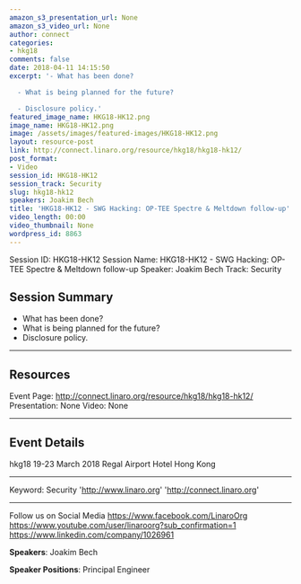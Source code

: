 ```yaml
---
amazon_s3_presentation_url: None
amazon_s3_video_url: None
author: connect
categories:
- hkg18
comments: false
date: 2018-04-11 14:15:50
excerpt: '- What has been done?

  - What is being planned for the future?

  - Disclosure policy.'
featured_image_name: HKG18-HK12.png
image_name: HKG18-HK12.png
image: /assets/images/featured-images/HKG18-HK12.png
layout: resource-post
link: http://connect.linaro.org/resource/hkg18/hkg18-hk12/
post_format:
- Video
session_id: HKG18-HK12
session_track: Security
slug: hkg18-hk12
speakers: Joakim Bech
title: 'HKG18-HK12 - SWG Hacking: OP-TEE Spectre & Meltdown follow-up'
video_length: 00:00
video_thumbnail: None
wordpress_id: 8863
---
```


Session ID: HKG18-HK12
Session Name: HKG18-HK12 - SWG Hacking: OP-TEE Spectre & Meltdown follow-up
Speaker: Joakim Bech
Track: Security

## Session Summary

- What has been done?
- What is being planned for the future?
- Disclosure policy.

---

## Resources

Event Page: http://connect.linaro.org/resource/hkg18/hkg18-hk12/
Presentation: None
Video: None

---

## Event Details

hkg18
19-23 March 2018
Regal Airport Hotel Hong Kong

---

Keyword: Security
'http://www.linaro.org'
'http://connect.linaro.org'

---

Follow us on Social Media
https://www.facebook.com/LinaroOrg
https://www.youtube.com/user/linaroorg?sub_confirmation=1
https://www.linkedin.com/company/1026961

**Speakers**: Joakim Bech

**Speaker Positions**: Principal Engineer